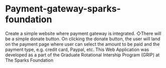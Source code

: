 # Payment-gateway-sparks-foundation
Create a simple website where payment gateway is integrated.
◇There will be a simple donate button. On clicking
the donate button, the user will land on the payment page where
user can select the amount to be paid and the payment type, e.g.
credit card, Paypal, etc.
This Web Application was developed as a part of the Graduate Rotational Intership Program (GRIP) at The Sparks Foundation
